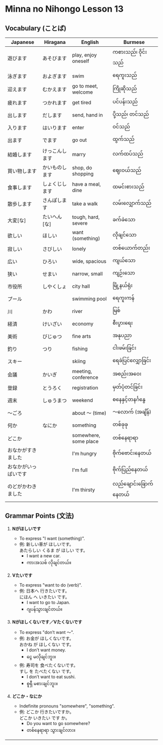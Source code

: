 # Minna no Nihongo Lesson 13

## Vocabulary (ことば)

| Japanese       | Hiragana     | English                  | Burmese                    |
|----------------|-------------|--------------------------|----------------------------|
| 遊びます       | あそびます   | play, enjoy oneself      | ကစားသည်၊ ဝိုင်းသည်         |
| 泳ぎます       | およぎます   | swim                     | ရေကူးသည်                   |
| 迎えます       | むかえます   | go to meet, welcome      | ကြိုဆိုသည်                   |
| 疲れます       | つかれます   | get tired                | ပင်ပန်းသည်                   |
| 出します       | だします     | send, hand in            | ပို့သည်၊ တင်သည်             |
| 入ります       | はいります   | enter                    | ဝင်သည်                      |
| 出ます         | でます       | go out                   | ထွက်သည်                     |
| 結婚します     | けっこんします | marry                   | လက်ထပ်သည်                   |
| 買い物します   | かいものします | shop, do shopping       | ဈေးဝယ်သည်                   |
| 食事します     | しょくじします | have a meal, dine       | ထမင်းစားသည်                 |
| 散歩します     | さんぽします | take a walk              | လမ်းလျှောက်သည်                |
| 大変[な]       | たいへん[な] | tough, hard, severe      | ခက်ခဲသော                     |
| 欲しい         | ほしい       | want (something)         | လိုချင်သော                    |
| 寂しい         | さびしい     | lonely                   | တစ်ယောက်တည်း                  |
| 広い           | ひろい       | wide, spacious           | ကျယ်သော                       |
| 狭い           | せまい       | narrow, small            | ကျဉ်းသော                      |
| 市役所         | しやくしょ   | city hall                | မြို့နယ်ရုံး                    |
| プール         |              | swimming pool            | ရေကူးကန်                       |
| 川             | かわ         | river                    | မြစ်                             |
| 経済           | けいざい     | economy                  | စီးပွားရေး                       |
| 美術           | びじゅつ     | fine arts                | အနုပညာ                          |
| 釣り           | つり         | fishing                  | ငါးဖမ်းခြင်း                     |
| スキー         |              | skiing                   | ရေခဲပြင်လျှောခြင်း                |
| 会議           | かいぎ       | meeting, conference      | အစည်းအဝေး                           |
| 登録           | とうろく     | registration             | မှတ်ပုံတင်ခြင်း                     |
| 週末           | しゅうまつ   | weekend                  | စနေနှင့်တနင်္ဂနွေ                   |
| ～ごろ         |              | about ～ (time)          | ～လောက် (အချိန်)                     |
| 何か           | なにか       | something                | တစ်ခုခု                              |
| どこか         |              | somewhere, some place    | တစ်နေရာရာ                            |
| おなかがすきました|           | I'm hungry               | ဗိုက်ဗောင်းနေတယ်                        |
| おなかがいっぱいです|         | I'm full                 | ဗိုက်ပြည်နေတယ်                         |
| のどがかわきました|           | I'm thirsty              | လည်ချောင်းခြောက်နေတယ်                   |

## Grammar Points (文法)

1. **Nがほしいです**
   - To express "I want (something)".
   - 例: 新しい車が ほしいです。  
     あたらしい くるま が ほしい です。
     - I want a new car.
     - ကားအသစ် လိုချင်တယ်။

2. **Vたいです**
   - To express "want to do (verb)".
   - 例: 日本へ 行きたいです。  
     にほん へ いきたい です。
     - I want to go to Japan.
     - ဂျပန်သွားချင်တယ်။

3. **Nがほしくないです／Vたくないです**
   - To express "don’t want ～".
   - 例: お金が ほしくないです。  
     おかね が ほしくない です。
     - I don’t want money.
     - ငွေ မလိုချင်ဘူး။
   - 例: 寿司を 食べたくないです。  
     すし を たべたくない です。
     - I don’t want to eat sushi.
     - စူရှီ မစားချင်ဘူး။

4. **どこか・なにか**
   - Indefinite pronouns "somewhere", "something".
   - 例: どこか 行きたいですか。  
     どこか いきたい です か。
     - Do you want to go somewhere?
     - တစ်နေရာရာ သွားချင်လား။

---